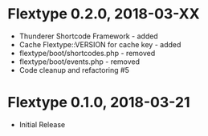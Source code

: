 # Flextype 0.2.0, 2018-03-XX
* Thunderer Shortcode Framework - added
* Cache Flextype::VERSION for cache key - added
* flextype/boot/shortcodes.php	- removed
* flextype/boot/events.php - removed
* Code cleanup and refactoring #5

# Flextype 0.1.0, 2018-03-21
* Initial Release
